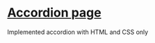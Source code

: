 # [Accordion page](https://ruslanamav.github.io/cssBayan/cssBayan/)
Implemented accordion with HTML and CSS only

